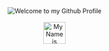 <div align="center">
  <img src="https://github.com/BrunnerLivio/brunnerlivio/blob/master/images/welcome.png?raw=true" style="max-width: 100%;" alt="Welcome to my Github Profile" />
  <br />
  <br />
  <img height="50" alt="My Name is Phạm Sinh Nhật and I like Node.js" src="images/personal_note.svg" />
  <br />
  <br />

</div>
